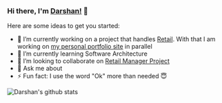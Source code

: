 ### Hi there, I'm [Darshan!](https://github.com/DarshanSudhakar) 👋

Here are some ideas to get you started:

- 🔭 I’m currently working on a project that handles [Retail](https://github.com/DarshanSudhakar/RetailManager). With that I am working on [my personal portfolio site](https://github.com/DarshanSudhakar/darshansudhakar.github.io) in parallel
- 🌱 I’m currently learning Software Architecture
- 👯 I’m looking to collaborate on [Retail Manager Project](https://github.com/DarshanSudhakar/RetailManager)
- 💬 Ask me about 
- ⚡ Fun fact: I use the word "Ok" more than needed :innocent:

![Darshan's github stats](https://github-readme-stats.vercel.app/api?username=darshansudhakar)
